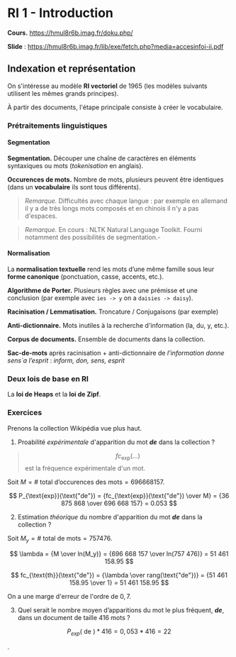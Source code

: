 # RI 1 - Introduction

**Cours.** <https://hmul8r6b.imag.fr/doku.php/>

**Slide** : <https://hmul8r6b.imag.fr/lib/exe/fetch.php?media=accesinfoi-ii.pdf>

## Indexation et représentation

On s'intéresse au modèle **RI vectoriel** de 1965 (les modèles suivants utilisent les mêmes grands principes).

À partir des documents, l'étape principale consiste à créer le vocabulaire.

### Prétraitements linguistiques

#### Segmentation

**Segmentation.** Découper une chaîne de caractères en éléments syntaxiques ou mots (*tokenisation* en anglais).

**Occurences de mots.** Nombre de mots, plusieurs peuvent être identiques (dans un **vocabulaire** ils sont tous différents).

> *Remarque.* Difficultés avec chaque langue : par exemple en allemand il y a de très longs mots composés et en chinois il n'y a pas d'espaces.

> *Remarque.* En cours : NLTK Natural Language Toolkit. Fourni notamment des possibilités de segmentation.-

#### Normalisation

La **normalisation textuelle** rend les mots d’une même famille sous leur **forme canonique** (ponctuation, casse, accents, etc.).

**Algorithme de Porter.** Plusieurs règles avec une prémisse et une conclusion (par exemple avec `ies -> y` on a `daisies -> daisy`).

**Racinisation / Lemmatisation.** Troncature / Conjugaisons (par exemple)

**Anti-dictionnaire.** Mots inutiles à la recherche d'information (la, du, y, etc.).

**Corpus de documents.** Ensemble de documents dans la collection.

**Sac-de-mots** après racinisation + anti-dictionnaire de *l’information donne sens`a l’esprit* : *inform, don, sens, esprit*

### Deux lois de base en RI

La **loi de Heaps** et la **loi de Zipf**.

### Exercices

Prenons la collection Wikipédia vue plus haut.

1. Proabilité *expérimentale* d'apparition du mot ***de*** dans la collection ?

> $$fc_{\text{exp}}(...)$$ est la fréquence expérimentale d'un mot.

Soit $M = \text{# total d'occurences des mots} = 696 668 157$.

$$
P_{\text{exp}}(\text{"de"}) = {fc_{\text{exp}}(\text{"de"}) \over M} = {36 875 868 \over 696 668 157} = 0.053
$$

2. Estimation *théorique* du nombre d'apparition du mot ***de*** dans la collection ?

Soit $M_y = \text{# total de mots} = 757 476$.

$$
\lambda = {M \over ln(M_y)} = {696 668 157 \over ln(757 476)} = 51 461 158.95
$$

$$
fc_{\text{th}}(\text{"de"}) = {\lambda \over rang(\text{"de"})} = {51 461 158.95 \over 1} = 51 461 158.95
$$

On a une marge d'erreur de l'ordre de $0,7$.

3. Quel serait le nombre moyen d’apparitions du mot le plus fréquent, ***de***, dans un document de taille 416 mots ?

$$
P_{exp}(\text{ de }) * 416 = 0,053 * 416 = 22
$$



.
